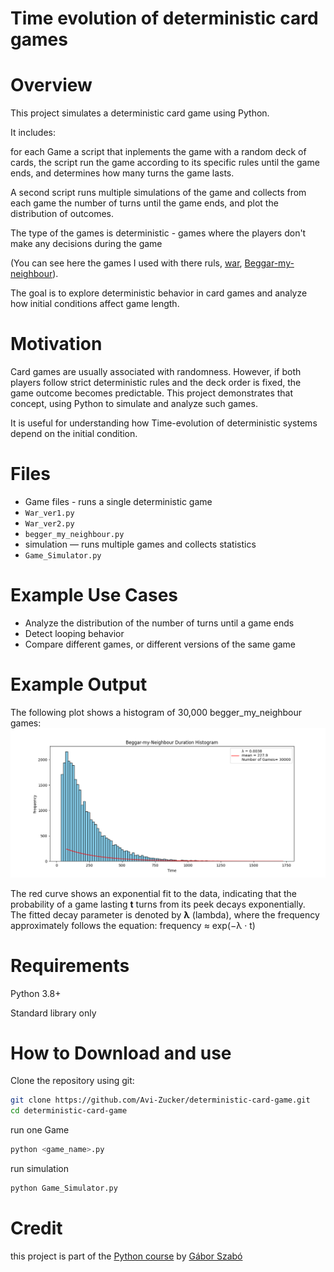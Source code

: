 # Time evolution of deterministic card games

# Overview
This project simulates a deterministic card game using Python.

It includes:

for each Game a script that inplements the game with a random deck of cards, the script run the game
              according to its specific rules until the game ends, and determines how many turns the game lasts.

A second script runs multiple simulations of the game and collects from each game the number of turns until the game ends, and plot the distribution of outcomes.              

The type of the games is deterministic - games where the players don't make any decisions during the game

(You can see here the games I used with there ruls, [war](https://en.wikipedia.org/wiki/War_(card_game)), 
[Beggar-my-neighbour](https://en.wikipedia.org/wiki/Beggar-my-neighbour)).


The goal is to explore deterministic behavior in card games and analyze how initial conditions affect game length.

# Motivation

Card games are usually associated with randomness. However, if both players follow strict deterministic rules and the deck order is fixed, the game outcome becomes predictable. This project demonstrates that concept, using Python to simulate and analyze such games.

It is useful for understanding how Time-evolution of deterministic systems depend on the initial condition.

# Files
- Game files - runs a single deterministic game
- `War_ver1.py`
- `War_ver2.py`
- `begger_my_neighbour.py`
- simulation — runs multiple games and collects statistics
- `Game_Simulator.py`

# Example Use Cases
- Analyze the distribution of the number of turns until a game ends
- Detect looping behavior
- Compare different games, or different versions of the same game

# Example Output

The following plot shows a histogram of 30,000 begger_my_neighbour games:
![example](example_output.png)

The red curve shows an exponential fit to the data, indicating that the probability of a game lasting **t** turns from its peek decays exponentially.  
The fitted decay parameter is denoted by **λ** (lambda), where the frequency approximately follows the equation: frequency ≈ exp(−λ · t)



# Requirements
Python 3.8+

Standard library only

# How to Download and use
Clone the repository using git:

```bash
git clone https://github.com/Avi-Zucker/deterministic-card-game.git
cd deterministic-card-game
```

run one Game
```bash
python <game_name>.py
```

run simulation
```bash
python Game_Simulator.py
```

# Credit
this project is part of the [Python course](https://github.com/Code-Maven/wis-python-course-2025-03?tab=readme-ov-file) by [Gábor Szabó](https://github.com/szabgab)
